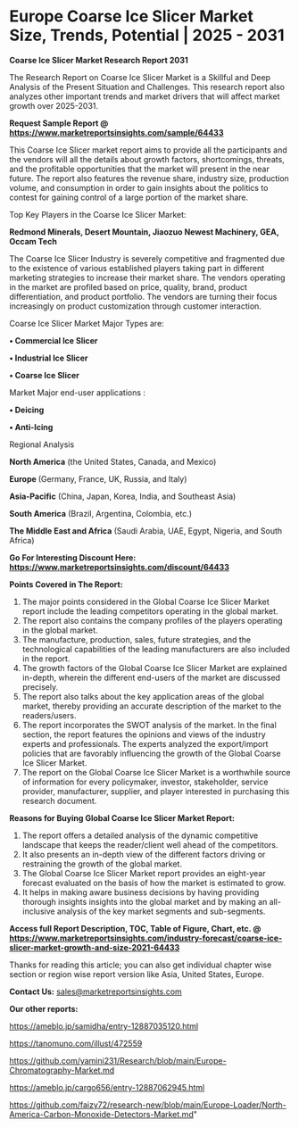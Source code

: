 # Europe Coarse Ice Slicer Market Size, Trends, Potential | 2025 - 2031

<strong>Coarse Ice Slicer Market Research Report 2031</strong>

The Research Report on Coarse Ice Slicer Market is a Skillful and Deep Analysis of the Present Situation and Challenges. This research report also analyzes other important trends and market drivers that will affect market growth over 2025-2031.

<strong>Request Sample Report @ <a href=https://www.marketreportsinsights.com/sample/64433>https://www.marketreportsinsights.com/sample/64433</a></strong>

This Coarse Ice Slicer market report aims to provide all the participants and the vendors will all the details about growth factors, shortcomings, threats, and the profitable opportunities that the market will present in the near future. The report also features the revenue share, industry size, production volume, and consumption in order to gain insights about the politics to contest for gaining control of a large portion of the market share.

Top Key Players in the Coarse Ice Slicer Market:

<strong>Redmond Minerals, Desert Mountain, Jiaozuo Newest Machinery, GEA, Occam Tech</strong>

The Coarse Ice Slicer Industry is severely competitive and fragmented due to the existence of various established players taking part in different marketing strategies to increase their market share. The vendors operating in the market are profiled based on price, quality, brand, product differentiation, and product portfolio. The vendors are turning their focus increasingly on product customization through customer interaction.

Coarse Ice Slicer Market Major Types are:

<strong>• Commercial Ice Slicer

• Industrial Ice Slicer

• Coarse Ice Slicer</strong>

Market Major end-user applications :

<strong>• Deicing

• Anti-Icing</strong>

Regional Analysis

</u><strong><b>North America</b></strong> (the United States, Canada, and Mexico)

<strong><b>Europe </b></strong>(Germany, France, UK, Russia, and Italy)

<strong><b>Asia-Pacific</b></strong> (China, Japan, Korea, India, and Southeast Asia)

<strong><b>South America</b></strong> (Brazil, Argentina, Colombia, etc.)

<strong><b>The Middle East and Africa</b></strong> (Saudi Arabia, UAE, Egypt, Nigeria, and South Africa)

<strong>Go For Interesting Discount Here: <a href=https://www.marketreportsinsights.com/discount/64433>https://www.marketreportsinsights.com/discount/64433</a></strong>

<strong>Points Covered in The Report:</strong>
<ol>
  <li>The major points considered in the Global Coarse Ice Slicer Market report include the leading competitors operating in the global market.</li>
  <li>The report also contains the company profiles of the players operating in the global market.</li>
  <li>The manufacture, production, sales, future strategies, and the technological capabilities of the leading manufacturers are also included in the report.</li>
  <li>The growth factors of the Global Coarse Ice Slicer Market are explained in-depth, wherein the different end-users of the market are discussed precisely.</li>
  <li>The report also talks about the key application areas of the global market, thereby providing an accurate description of the market to the readers/users.</li>
  <li>The report incorporates the SWOT analysis of the market. In the final section, the report features the opinions and views of the industry experts and professionals. The experts analyzed the export/import policies that are favorably influencing the growth of the Global Coarse Ice Slicer Market.</li>
  <li>The report on the Global Coarse Ice Slicer Market is a worthwhile source of information for every policymaker, investor, stakeholder, service provider, manufacturer, supplier, and player interested in purchasing this research document.</li>
</ol>
<strong>Reasons for Buying Global Coarse Ice Slicer Market Report:</strong>

<ol>
  <li>The report offers a detailed analysis of the dynamic competitive landscape that keeps the reader/client well ahead of the competitors.</li>
  <li>It also presents an in-depth view of the different factors driving or restraining the growth of the global market.</li>
  <li>The Global Coarse Ice Slicer Market report provides an eight-year forecast evaluated on the basis of how the market is estimated to grow.</li>
  <li>It helps in making aware business decisions by having providing thorough insights insights into the global market and by making an all-inclusive analysis of the key market segments and sub-segments.</li>
</ol>
<strong>Access full Report Description, TOC, Table of Figure, Chart, etc. @ <a href=https://www.marketreportsinsights.com/industry-forecast/coarse-ice-slicer-market-growth-and-size-2021-64433>https://www.marketreportsinsights.com/industry-forecast/coarse-ice-slicer-market-growth-and-size-2021-64433</a></strong>


Thanks for reading this article; you can also get individual chapter wise section or region wise report version like Asia, United States, Europe.

<strong>Contact Us:</strong>
sales@marketreportsinsights.com

<strong>Our other reports:</strong>

<a href=https://ameblo.jp/samidha/entry-12887035120.html>https://ameblo.jp/samidha/entry-12887035120.html</a>

<a href=https://tanomuno.com/illust/472559>https://tanomuno.com/illust/472559</a>

<a href=https://github.com/yamini231/Research/blob/main/Europe-Chromatography-Market.md>https://github.com/yamini231/Research/blob/main/Europe-Chromatography-Market.md</a>

<a href=https://ameblo.jp/cargo656/entry-12887062945.html>https://ameblo.jp/cargo656/entry-12887062945.html</a>

<a href=https://github.com/faizy72/research-new/blob/main/Europe-Loader/North-America-Carbon-Monoxide-Detectors-Market.md>https://github.com/faizy72/research-new/blob/main/Europe-Loader/North-America-Carbon-Monoxide-Detectors-Market.md</a>"
